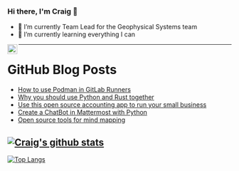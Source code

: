 ### Hi there, I'm Craig 👋

<!--
**CraigTeelFugro/CraigTeelFugro** is a ✨ _special_ ✨ repository because its `README.md` (this file) appears on your GitHub profile.

Here are some ideas to get you started:
-->

- 🔭 I’m currently Team Lead for the Geophysical Systems team
- 🌱 I’m currently learning everything I can

[<img align="left" alt="Craig Teel | LinkedIn" width="22px" src="https://cdn.jsdelivr.net/npm/simple-icons@v3/icons/linkedin.svg" />][linkedin]

---

# GitHub Blog Posts

<!-- BLOG-POST-LIST:START -->
- [How to use Podman in GitLab Runners](https://opensource.com/article/23/3/podman-gitlab-runners)
- [Why you should use Python and Rust together](https://opensource.com/article/23/3/python-loves-rust)
- [Use this open source accounting app to run your small business](https://opensource.com/article/23/3/open-source-accounting-run-business)
- [Create a ChatBot in Mattermost with Python](https://opensource.com/article/23/3/chatbot-mattermost-python)
- [Open source tools for mind mapping](https://opensource.com/article/23/3/open-source-mind-mapping)
<!-- BLOG-POST-LIST:END -->

## [![Craig's github stats](https://github-readme-stats.vercel.app/api?username=craigteelfugro&show_icons=true&theme=radical)](https://github.com/anuraghazra/github-readme-stats)


[linkedin]: https://linkedin.com/in/craig-teel-b8786771
[![Top Langs](https://github-readme-stats.vercel.app/api/top-langs/?username=craigteelfugro&layout=compact)](https://github.com/anuraghazra/github-readme-stats)
